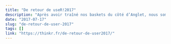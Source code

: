 ```yaml
---
title: "De retour de useR!2017"
description: "Après avoir traîné nos baskets du côté d’Anglet, nous sommes montés dans un nouveau train en direction Bruxelles. Eh oui, nous n’allions pas manquer l’édition 2017 de useR!, alors…"
date: "2017-07-17"
slug: "de-retour-de-user-2017"
tags: []
link: "https://thinkr.fr/de-retour-de-user2017/"
---
```

